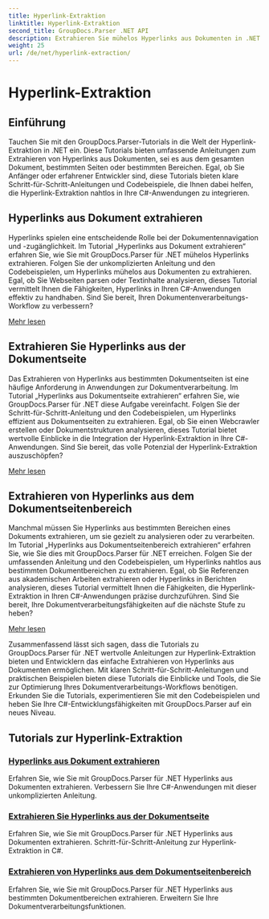 ```yaml
---
title: Hyperlink-Extraktion
linktitle: Hyperlink-Extraktion
second_title: GroupDocs.Parser .NET API
description: Extrahieren Sie mühelos Hyperlinks aus Dokumenten in .NET mit GroupDocs.Parser. Verbessern Sie Ihre C#-Anwendungen mit Schritt-für-Schritt-Anleitungen zur Hyperlink-Extraktion.
weight: 25
url: /de/net/hyperlink-extraction/
---
```


# Hyperlink-Extraktion

## Einführung

Tauchen Sie mit den GroupDocs.Parser-Tutorials in die Welt der Hyperlink-Extraktion in .NET ein. Diese Tutorials bieten umfassende Anleitungen zum Extrahieren von Hyperlinks aus Dokumenten, sei es aus dem gesamten Dokument, bestimmten Seiten oder bestimmten Bereichen. Egal, ob Sie Anfänger oder erfahrener Entwickler sind, diese Tutorials bieten klare Schritt-für-Schritt-Anleitungen und Codebeispiele, die Ihnen dabei helfen, die Hyperlink-Extraktion nahtlos in Ihre C#-Anwendungen zu integrieren.

## Hyperlinks aus Dokument extrahieren

Hyperlinks spielen eine entscheidende Rolle bei der Dokumentennavigation und -zugänglichkeit. Im Tutorial „Hyperlinks aus Dokument extrahieren“ erfahren Sie, wie Sie mit GroupDocs.Parser für .NET mühelos Hyperlinks extrahieren. Folgen Sie der unkomplizierten Anleitung und den Codebeispielen, um Hyperlinks mühelos aus Dokumenten zu extrahieren. Egal, ob Sie Webseiten parsen oder Textinhalte analysieren, dieses Tutorial vermittelt Ihnen die Fähigkeiten, Hyperlinks in Ihren C#-Anwendungen effektiv zu handhaben. Sind Sie bereit, Ihren Dokumentenverarbeitungs-Workflow zu verbessern?

[Mehr lesen](./extract-hyperlinks-from-document/)

## Extrahieren Sie Hyperlinks aus der Dokumentseite

Das Extrahieren von Hyperlinks aus bestimmten Dokumentseiten ist eine häufige Anforderung in Anwendungen zur Dokumentverarbeitung. Im Tutorial „Hyperlinks aus Dokumentseite extrahieren“ erfahren Sie, wie GroupDocs.Parser für .NET diese Aufgabe vereinfacht. Folgen Sie der Schritt-für-Schritt-Anleitung und den Codebeispielen, um Hyperlinks effizient aus Dokumentseiten zu extrahieren. Egal, ob Sie einen Webcrawler erstellen oder Dokumentstrukturen analysieren, dieses Tutorial bietet wertvolle Einblicke in die Integration der Hyperlink-Extraktion in Ihre C#-Anwendungen. Sind Sie bereit, das volle Potenzial der Hyperlink-Extraktion auszuschöpfen?

[Mehr lesen](./extract-hyperlinks-from-document-page/)

## Extrahieren von Hyperlinks aus dem Dokumentseitenbereich

Manchmal müssen Sie Hyperlinks aus bestimmten Bereichen eines Dokuments extrahieren, um sie gezielt zu analysieren oder zu verarbeiten. Im Tutorial „Hyperlinks aus Dokumentseitenbereich extrahieren“ erfahren Sie, wie Sie dies mit GroupDocs.Parser für .NET erreichen. Folgen Sie der umfassenden Anleitung und den Codebeispielen, um Hyperlinks nahtlos aus bestimmten Dokumentbereichen zu extrahieren. Egal, ob Sie Referenzen aus akademischen Arbeiten extrahieren oder Hyperlinks in Berichten analysieren, dieses Tutorial vermittelt Ihnen die Fähigkeiten, die Hyperlink-Extraktion in Ihren C#-Anwendungen präzise durchzuführen. Sind Sie bereit, Ihre Dokumentverarbeitungsfähigkeiten auf die nächste Stufe zu heben?

[Mehr lesen](./extract-hyperlinks-from-document-page-area/)

Zusammenfassend lässt sich sagen, dass die Tutorials zu GroupDocs.Parser für .NET wertvolle Anleitungen zur Hyperlink-Extraktion bieten und Entwicklern das einfache Extrahieren von Hyperlinks aus Dokumenten ermöglichen. Mit klaren Schritt-für-Schritt-Anleitungen und praktischen Beispielen bieten diese Tutorials die Einblicke und Tools, die Sie zur Optimierung Ihres Dokumentverarbeitungs-Workflows benötigen. Erkunden Sie die Tutorials, experimentieren Sie mit den Codebeispielen und heben Sie Ihre C#-Entwicklungsfähigkeiten mit GroupDocs.Parser auf ein neues Niveau.
## Tutorials zur Hyperlink-Extraktion
### [Hyperlinks aus Dokument extrahieren](./extract-hyperlinks-from-document/)
Erfahren Sie, wie Sie mit GroupDocs.Parser für .NET Hyperlinks aus Dokumenten extrahieren. Verbessern Sie Ihre C#-Anwendungen mit dieser unkomplizierten Anleitung.
### [Extrahieren Sie Hyperlinks aus der Dokumentseite](./extract-hyperlinks-from-document-page/)
Erfahren Sie, wie Sie mit GroupDocs.Parser für .NET Hyperlinks aus Dokumenten extrahieren. Schritt-für-Schritt-Anleitung zur Hyperlink-Extraktion in C#.
### [Extrahieren von Hyperlinks aus dem Dokumentseitenbereich](./extract-hyperlinks-from-document-page-area/)
Erfahren Sie, wie Sie mit GroupDocs.Parser für .NET Hyperlinks aus bestimmten Dokumentbereichen extrahieren. Erweitern Sie Ihre Dokumentverarbeitungsfunktionen.